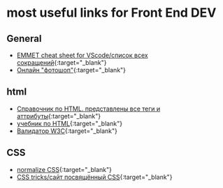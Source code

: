 # most useful links for Front End DEV

## General
 * [EMMET cheat sheet for VScode/список всех сокращений](https://docs.emmet.io/cheat-sheet/){:target="\_blank"} 
 * [Онлайн "фотошоп"](https://www.photopea.com/){:target="\_blank"}

## html

* [Справочник по HTML. представлены все теги и аттрибуты](https://htmlreference.io/){:target="\_blank"}
* [учебник по HTML](https://html5book.ru/){:target="\_blank"}
* [Валидатор W3C](validator.w3.org/nu/){:target="\_blank"}


## CSS

* [normalize CSS](https://necolas.github.io/normalize.css/8.0.1/normalize.css){:target="\_blank"}
* [CSS tricks/сайт посвящённый CSS](https://css-tricks.com/){:target="\_blank"}
